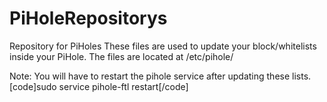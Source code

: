 # PiHoleRepositorys
Repository for PiHoles
These files are used to update your block/whitelists inside your PiHole. The files are located at /etc/pihole/

Note: You will have to restart the pihole service after updating these lists. 
[code]sudo service pihole-ftl restart[/code]
